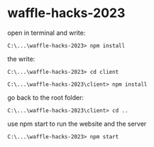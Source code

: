 # waffle-hacks-2023
open in terminal and write:

`C:\...\waffle-hacks-2023> npm install`

the write:

`C:\...\waffle-hacks-2023> cd client`

`C:\...\waffle-hacks-2023\client> npm install`

go back to the root folder:

`C:\...\waffle-hacks-2023\client> cd ..`

use npm start to run the website and the server

`C:\...\waffle-hacks-2023> npm start`
